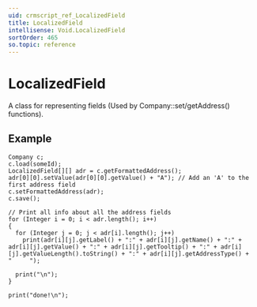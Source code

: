 ```yaml
---
uid: crmscript_ref_LocalizedField
title: LocalizedField
intellisense: Void.LocalizedField
sortOrder: 465
so.topic: reference
---
```


# LocalizedField

A class for representing fields (Used by Company::set/getAddress() functions).

## Example

    Company c;
    c.load(someId);
    LocalizedField[][] adr = c.getFormattedAddress();
    adr[0][0].setValue(adr[0][0].getValue() + "A"); // Add an 'A' to the first address field
    c.setFormattedAddress(adr);
    c.save();
    
    // Print all info about all the address fields
    for (Integer i = 0; i < adr.length(); i++)
    {
      for (Integer j = 0; j < adr[i].length(); j++)
        print(adr[i][j].getLabel() + ":" + adr[i][j].getName() + ":" + adr[i][j].getValue() + ":" + adr[i][j].getTooltip() + ":" + adr[i][j].getValueLength().toString() + ":" + adr[i][j].getAddressType() +  "     ");
    
      print("\n");
    }
    
    print("done!\n");
